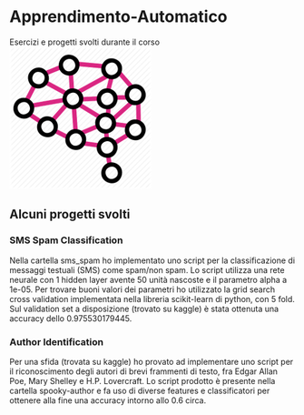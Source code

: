 # Apprendimento-Automatico
Esercizi e progetti svolti durante il corso
![alt text](logo.png?raw=true "")

## Alcuni progetti svolti

### SMS Spam Classification
Nella cartella sms_spam ho implementato uno script per la classificazione di messaggi testuali (SMS) come spam/non spam. Lo script utilizza una rete neurale con 1 hidden layer avente 50 unità nascoste e il parametro alpha a 1e-05. Per trovare buoni valori dei parametri ho utilizzato la grid search cross validation implementata nella libreria scikit-learn di python, con 5 fold.
Sul validation set a disposizione (trovato su kaggle) è stata ottenuta una accuracy dello 0.975530179445.

### Author Identification
Per una sfida (trovata su kaggle) ho provato ad implementare uno script per il riconoscimento degli autori di brevi frammenti di testo, fra Edgar Allan Poe, Mary Shelley e H.P. Lovercraft. Lo script prodotto è presente nella cartella spooky-author e fa uso di diverse features e classificatori per ottenere alla fine una accuracy intorno allo 0.6 circa.
